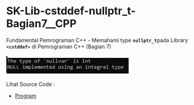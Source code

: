 # SK-Lib-cstddef-nullptr_t-Bagian7__CPP
Fundamental Pemrograman C++ - Memahami type <code><b>nullptr_t</b></code>pada Library <code><b>&lt;cstddef></b></code> di Pemrograman C++ (Bagian 7)<br><br>
<img src="https://github.com/RizkyKhapidsyah/SK-Lib-cstddef-nullptr_t-Bagian7__CPP/blob/master/SK-Lib-cstddef-nullptr_t-Bagian7__CPP/result/001.PNG"><br><br>
Lihat Source Code : <br>
- <a href="https://github.com/RizkyKhapidsyah/SK-Lib-cstddef-nullptr_t-Bagian7__CPP/blob/master/SK-Lib-cstddef-nullptr_t-Bagian7__CPP/Source.cpp">Program</a>
